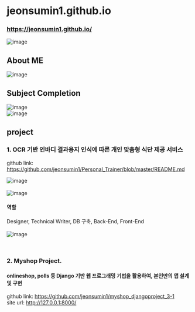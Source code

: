 # jeonsumin1.github.io

###  https://jeonsumin1.github.io/

![image](https://user-images.githubusercontent.com/89902489/201745946-a3b66386-49ed-42ee-836a-54396722a5bb.png)
   

## About ME
![image](https://user-images.githubusercontent.com/89902489/201745413-2220a12c-9096-443f-99cc-1face9c533a8.png)
<br>

## Subject Completion
![image](https://user-images.githubusercontent.com/89902489/201744303-6d1997f6-7060-42fa-a8ca-277ce4d0b9d8.png)
<br>
![image](https://user-images.githubusercontent.com/89902489/201946688-e896225e-c8fb-45d4-a0f4-9b9fbc36c8c3.png)
<br>

## project
### 1. OCR 기반 인바디 결과용지 인식에 따른 개인 맞춤형 식단 제공 서비스  
github link: https://github.com/jeonsumin1/Personal_Trainer/blob/master/README.md

![image](https://user-images.githubusercontent.com/89902489/201947161-5811e3ce-ce8d-4705-9a2e-ab28b1f1a177.png)
<br><br>
![image](https://user-images.githubusercontent.com/89902489/201947683-6cf18d68-90f8-4ead-8c56-bcca9798fdb2.png)
<br>
#### 역할
Designer, Technical Writer, DB 구축, Back-End, Front-End 
<br><br>
![image](https://user-images.githubusercontent.com/89902489/201947752-f273be0b-87b6-4d30-b09f-6804b79b03a3.png)


<br>

### 2. Myshop Project. 
#### onlineshop, polls 등 Django 기반 웹 프로그래밍 기법을 활용하여, 본인만의 앱 설계 및 구현 
github link: https://github.com/jeonsumin1/myshop_djangoproject_3-1
<br>
site url: http://127.0.0.1:8000/
<br>
<br>
